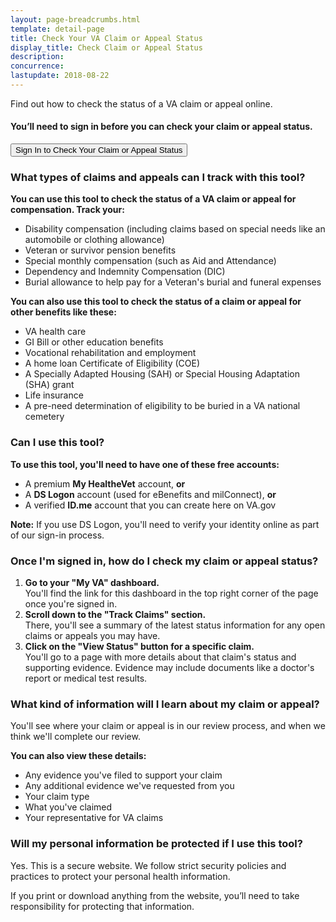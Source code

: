```yaml
---
layout: page-breadcrumbs.html
template: detail-page
title: Check Your VA Claim or Appeal Status
display_title: Check Claim or Appeal Status
description:
concurrence:
lastupdate: 2018-08-22
---
```

<div itemscope itemtype="http://schema.org/FAQPage">
<div itemprop="description" class="va-introtext">
Find out how to check the status of a VA claim or appeal online.
</div>

<div class="va-sign-in-alert usa-alert usa-alert-info">
  <div class="usa-alert-body">
    <h4 class="usa-alert-heading">You’ll need to sign in before you can check your claim or appeal status.</h4>
    <p class="usa-alert-text">
      <button class="usa-button-primary">Sign In to Check Your Claim or Appeal Status</button>
    </p>
  </div>
</div>

<h3 itemprop="name">What types of claims and appeals can I track with this tool?</h3>
<div itemprop="acceptedAnswer" itemscope itemtype="http://schema.org/Answer">
<div itemprop="text">

<b>You can use this tool to check the status of a VA claim or appeal for compensation. Track your:</b>
- Disability compensation (including claims based on special needs like an automobile or clothing allowance)
- Veteran or survivor pension benefits
- Special monthly compensation (such as Aid and Attendance)
- Dependency and Indemnity Compensation (DIC)
- Burial allowance to help pay for a Veteran's burial and funeral expenses

<b>You can also use this tool to check the status of a claim or appeal for other benefits like these:</b>
- VA health care
- GI Bill or other education benefits
- Vocational rehabilitation and employment 
- A home loan Certificate of Eligibility (COE)
- A Specially Adapted Housing (SAH) or Special Housing Adaptation (SHA) grant
- Life insurance 
- A pre-need determination of eligibility to be buried in a VA national cemetery

</div>
</div>
</div>

<div itemscope itemtype="http://schema.org/Question">

<h3 itemprop="name">Can I use this tool?</h3>
<div itemprop="acceptedAnswer" itemscope itemtype="http://schema.org/Answer">
<div itemprop="text">

<b>To use this tool, you'll need to have one of these free accounts:</b>
- A premium **My HealtheVet** account, **or**
- A **DS Logon** account (used for eBenefits and milConnect), **or**
- A verified **ID.me** account that you can create here on VA.gov

**Note:** If you use DS Logon, you'll need to verify your identity online as part of our sign-in process.

</div>
</div>
</div>

<div itemscope itemtype="http://schema.org/Question">

<h3 itemprop="name">Once I'm signed in, how do I check my claim or appeal status?</h3>
<div itemprop="acceptedAnswer" itemscope itemtype="http://schema.org/Answer">
<div itemprop="text">
  
<ol class="process">
  <li class="process-step list-one"><b>Go to your "My VA" dashboard.</b><br>
   You'll find the link for this dashboard in the top right corner of the page once you're signed in.</li>
  <li class="process-step list-two"><b>Scroll down to the "Track Claims" section.</b><br>
  There, you'll see a summary of the latest status information for any open claims or appeals you may have.</li>
  <li class="process-step list-three"><b>Click on the "View Status" button for a specific claim.</b><br>
   You'll go to a page with more details about that claim's status and supporting evidence. Evidence may include documents like a doctor's report or medical test results.</li>
</ol>

</div>
</div>
</div>

<div itemscope itemtype="http://schema.org/Question">

<h3 itemprop="name">What kind of information will I learn about my claim or appeal?</h3>
<div itemprop="acceptedAnswer" itemscope itemtype="http://schema.org/Answer">
<div itemprop="text">

You'll see where your claim or appeal is in our review process, and when we think we'll complete our review.

<b>You can also view these details:</b>
- Any evidence you've filed to support your claim
- Any additional evidence we've requested from you
- Your claim type
- What you've claimed
- Your representative for VA claims
</div>
</div>
</div>

<div itemscope itemtype="http://schema.org/Question">

<h3 itemprop="name">Will my personal information be protected if I use this tool?</h3>
<div itemprop="acceptedAnswer" itemscope itemtype="http://schema.org/Answer">
<div itemprop="text">

Yes. This is a secure website. We follow strict security policies and practices to protect your personal health information.

If you print or download anything from the website, you’ll need to take responsibility for protecting that information. <br>

</div>
</div>
</div>
